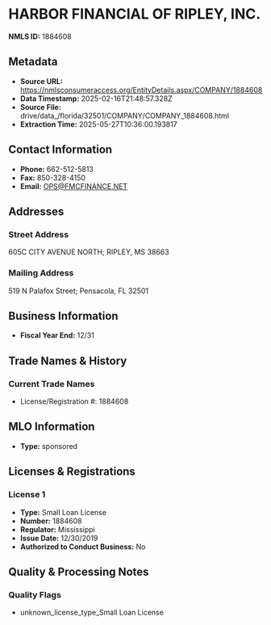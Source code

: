 # HARBOR FINANCIAL OF RIPLEY, INC.

**NMLS ID:** 1884608

## Metadata
- **Source URL:** https://nmlsconsumeraccess.org/EntityDetails.aspx/COMPANY/1884608
- **Data Timestamp:** 2025-02-16T21:48:57.328Z
- **Source File:** drive/data_/florida/32501/COMPANY/COMPANY_1884608.html
- **Extraction Time:** 2025-05-27T10:36:00.193817

## Contact Information
- **Phone:** 662-512-5813
- **Fax:** 850-328-4150
- **Email:** OPS@FMCFINANCE.NET

## Addresses
### Street Address
605C CITY AVENUE NORTH; RIPLEY, MS 38663

### Mailing Address
519 N Palafox Street; Pensacola, FL 32501

## Business Information
- **Fiscal Year End:** 12/31

## Trade Names & History
### Current Trade Names
- License/Registration #: 1884608

## MLO Information
- **Type:** sponsored

## Licenses & Registrations

### License 1
- **Type:** Small Loan License
- **Number:** 1884608
- **Regulator:** Mississippi
- **Issue Date:** 12/30/2019
- **Authorized to Conduct Business:** No

## Quality & Processing Notes
### Quality Flags
- unknown_license_type_Small Loan License
